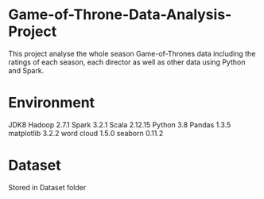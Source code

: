 # Game-of-Throne-Data-Analysis-Project
This project analyse the whole season Game-of-Thrones data including the ratings of each season,  each director as well as other data using Python and Spark.

# Environment
JDK8
Hadoop 2.7.1
Spark 3.2.1
Scala 2.12.15
Python 3.8
Pandas 1.3.5
matplotlib 3.2.2
word cloud 1.5.0
seaborn 0.11.2

# Dataset
Stored in Dataset folder 

